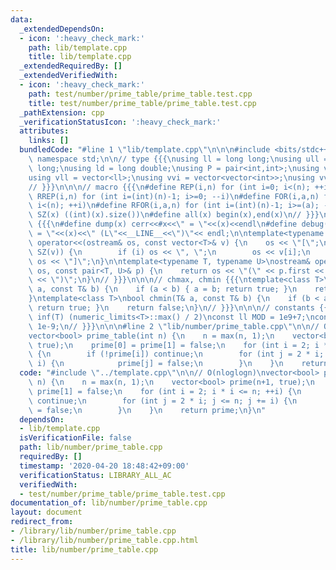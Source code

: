 ```yaml
---
data:
  _extendedDependsOn:
  - icon: ':heavy_check_mark:'
    path: lib/template.cpp
    title: lib/template.cpp
  _extendedRequiredBy: []
  _extendedVerifiedWith:
  - icon: ':heavy_check_mark:'
    path: test/number/prime_table/prime_table.test.cpp
    title: test/number/prime_table/prime_table.test.cpp
  _pathExtension: cpp
  _verificationStatusIcon: ':heavy_check_mark:'
  attributes:
    links: []
  bundledCode: "#line 1 \"lib/template.cpp\"\n\n\n#include <bits/stdc++.h>\nusing\
    \ namespace std;\n\n// type {{{\nusing ll = long long;\nusing ull = unsigned long\
    \ long;\nusing ld = long double;\nusing P = pair<int,int>;\nusing vi = vector<int>;\n\
    using vll = vector<ll>;\nusing vvi = vector<vector<int>>;\nusing vvll = vector<vector<ll>>;\n\
    // }}}\n\n\n// macro {{{\n#define REP(i,n) for (int i=0; i<(n); ++i)\n#define\
    \ RREP(i,n) for (int i=(int)(n)-1; i>=0; --i)\n#define FOR(i,a,n) for (int i=(a);\
    \ i<(n); ++i)\n#define RFOR(i,a,n) for (int i=(int)(n)-1; i>=(a); --i)\n\n#define\
    \ SZ(x) ((int)(x).size())\n#define all(x) begin(x),end(x)\n// }}}\n\n\n// debug\
    \ {{{\n#define dump(x) cerr<<#x<<\" = \"<<(x)<<endl\n#define debug(x) cerr<<#x<<\"\
    \ = \"<<(x)<<\" (L\"<<__LINE__<<\")\"<< endl;\n\ntemplate<typename T>\nostream&\
    \ operator<<(ostream& os, const vector<T>& v) {\n    os << \"[\";\n    REP (i,\
    \ SZ(v)) {\n        if (i) os << \", \";\n        os << v[i];\n    }\n    return\
    \ os << \"]\";\n}\n\ntemplate<typename T, typename U>\nostream& operator<<(ostream&\
    \ os, const pair<T, U>& p) {\n    return os << \"(\" << p.first << \" \" << p.second\
    \ << \")\";\n}\n// }}}\n\n\n// chmax, chmin {{{\ntemplate<class T>\nbool chmax(T&\
    \ a, const T& b) {\n    if (a < b) { a = b; return true; }\n    return false;\n\
    }\ntemplate<class T>\nbool chmin(T& a, const T& b) {\n    if (b < a) { a = b;\
    \ return true; }\n    return false;\n}\n// }}}\n\n\n// constants {{{\n#define\
    \ inf(T) (numeric_limits<T>::max() / 2)\nconst ll MOD = 1e9+7;\nconst ld EPS =\
    \ 1e-9;\n// }}}\n\n\n#line 2 \"lib/number/prime_table.cpp\"\n\n// O(nloglogn)\n\
    vector<bool> prime_table(int n) {\n    n = max(n, 1);\n    vector<bool> prime(n+1,\
    \ true);\n    prime[0] = prime[1] = false;\n    for (int i = 2; i * i <= n; ++i)\
    \ {\n        if (!prime[i]) continue;\n        for (int j = 2 * i; j <= n; j +=\
    \ i) {\n            prime[j] = false;\n        }\n    }\n    return prime;\n}\n"
  code: "#include \"../template.cpp\"\n\n// O(nloglogn)\nvector<bool> prime_table(int\
    \ n) {\n    n = max(n, 1);\n    vector<bool> prime(n+1, true);\n    prime[0] =\
    \ prime[1] = false;\n    for (int i = 2; i * i <= n; ++i) {\n        if (!prime[i])\
    \ continue;\n        for (int j = 2 * i; j <= n; j += i) {\n            prime[j]\
    \ = false;\n        }\n    }\n    return prime;\n}\n"
  dependsOn:
  - lib/template.cpp
  isVerificationFile: false
  path: lib/number/prime_table.cpp
  requiredBy: []
  timestamp: '2020-04-20 18:48:42+09:00'
  verificationStatus: LIBRARY_ALL_AC
  verifiedWith:
  - test/number/prime_table/prime_table.test.cpp
documentation_of: lib/number/prime_table.cpp
layout: document
redirect_from:
- /library/lib/number/prime_table.cpp
- /library/lib/number/prime_table.cpp.html
title: lib/number/prime_table.cpp
---
```

